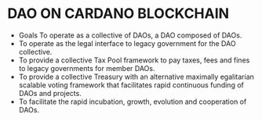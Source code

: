 # DAO ON CARDANO BLOCKCHAIN


* Goals  To operate as a collective of DAOs, a DAO composed of DAOs.
*  To operate as the legal interface to legacy government for the DAO collective. 
*  To provide a collective Tax Pool framework to pay taxes, fees and fines to legacy governments for member DAOs.
*   To provide a collective Treasury with an alternative maximally egalitarian scalable voting framework that facilitates rapid continuous funding of DAOs and projects. 
*   To facilitate the rapid incubation, growth, evolution and cooperation of DAOs.
